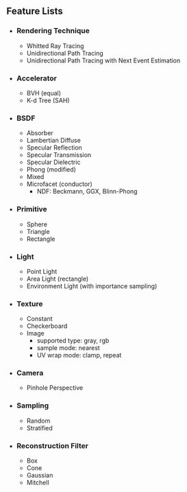 ## Feature Lists
- ### Rendering Technique
    - Whitted Ray Tracing
    - Unidirectional Path Tracing
    - Unidirectional Path Tracing with Next Event Estimation
- ### Accelerator
    - BVH (equal)
    - K-d Tree (SAH)
- ### BSDF
    - Absorber
    - Lambertian Diffuse
    - Specular Reflection
    - Specular Transmission
    - Specular Dielectric
    - Phong (modified)
    - Mixed
    - Microfacet (conductor)
        - NDF: Beckmann, GGX, Blinn-Phong
- ### Primitive
    - Sphere
    - Triangle
    - Rectangle
- ### Light
    - Point Light
    - Area Light (rectangle)
    - Environment Light (with importance sampling)
- ### Texture
    - Constant
    - Checkerboard
    - Image
        - supported type: gray, rgb
        - sample mode: nearest
        - UV wrap mode: clamp, repeat
- ### Camera
    - Pinhole Perspective
- ### Sampling
    - Random
    - Stratified
- ### Reconstruction Filter
    - Box
    - Cone
    - Gaussian
    - Mitchell